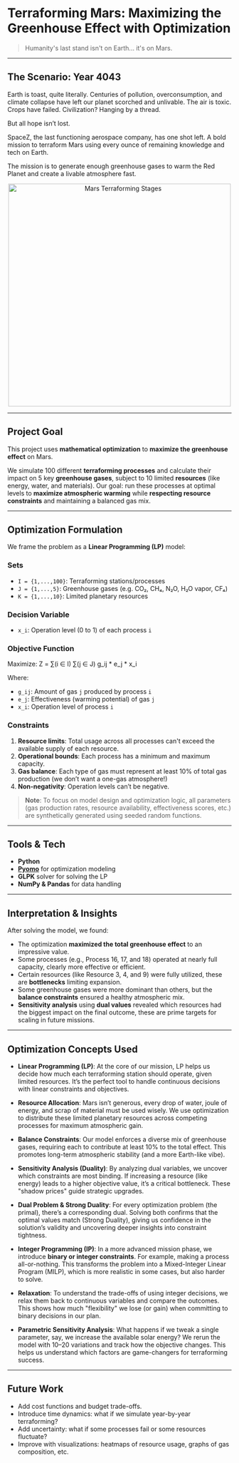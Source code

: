 # Terraforming Mars: Maximizing the Greenhouse Effect with Optimization

> Humanity's last stand isn't on Earth... it's on Mars.

---

## The Scenario: Year 4043

Earth is toast, quite literally. Centuries of pollution, overconsumption, and climate collapse have left our planet scorched and unlivable. The air is toxic. Crops have failed. Civilization? Hanging by a thread.

But all hope isn’t lost.

SpaceZ, the last functioning aerospace company, has one shot left. A bold mission to terraform Mars using every ounce of remaining knowledge and tech on Earth.

The mission is to generate enough greenhouse gases to warm the Red Planet and create a livable atmosphere fast.

<p align="center">
  <img src="https://github.com/user-attachments/assets/715ac1f2-9a6f-427a-aa73-bc4125ab75a7" alt="Mars Terraforming Stages" width="500"/>
  <br>
</p>

---

## Project Goal

This project uses **mathematical optimization** to **maximize the greenhouse effect** on Mars.

We simulate 100 different **terraforming processes** and calculate their impact on 5 key **greenhouse gases**, subject to 10 limited **resources** (like energy, water, and materials). Our goal: run these processes at optimal levels to **maximize atmospheric warming** while **respecting resource constraints** and maintaining a balanced gas mix.

---

## Optimization Formulation

We frame the problem as a **Linear Programming (LP)** model:

### Sets
- `I = {1,...,100}`: Terraforming stations/processes
- `J = {1,...,5}`: Greenhouse gases (e.g. CO₂, CH₄, N₂O, H₂O vapor, CF₄)
- `K = {1,...,10}`: Limited planetary resources

### Decision Variable
- `x_i`: Operation level (0 to 1) of each process `i`

### Objective Function
Maximize:
Z = ∑(i ∈ I) ∑(j ∈ J) g_ij * e_j * x_i

Where:
- `g_ij`: Amount of gas `j` produced by process `i`
- `e_j`: Effectiveness (warming potential) of gas `j`
- `x_i`: Operation level of process `i`

### Constraints
1. **Resource limits**: Total usage across all processes can't exceed the available supply of each resource.
2. **Operational bounds**: Each process has a minimum and maximum capacity.
3. **Gas balance**: Each type of gas must represent at least 10% of total gas production (we don’t want a one-gas atmosphere!)
4. **Non-negativity**: Operation levels can’t be negative.

> **Note**: To focus on model design and optimization logic, all parameters (gas production rates, resource availability, effectiveness scores, etc.) are synthetically generated using seeded random functions.

---

## Tools & Tech
- **Python**
- **[Pyomo](http://www.pyomo.org/)** for optimization modeling
- **GLPK** solver for solving the LP
- **NumPy & Pandas** for data handling

---

## Interpretation & Insights

After solving the model, we found:

- The optimization **maximized the total greenhouse effect** to an impressive value.
- Some processes (e.g., Process 16, 17, and 18) operated at nearly full capacity, clearly more effective or efficient.
- Certain resources (like Resource 3, 4, and 9) were fully utilized, these are **bottlenecks** limiting expansion.
- Some greenhouse gases were more dominant than others, but the **balance constraints** ensured a healthy atmospheric mix.
- **Sensitivity analysis** using **dual values** revealed which resources had the biggest impact on the final outcome, these are prime targets for scaling in future missions.

---

## Optimization Concepts Used

- **Linear Programming (LP)**: At the core of our mission, LP helps us decide how much each terraforming station should operate, given limited resources. It’s the perfect tool to handle continuous decisions with linear constraints and objectives.

- **Resource Allocation**: Mars isn’t generous, every drop of water, joule of energy, and scrap of material must be used wisely. We use optimization to distribute these limited planetary resources across competing processes for maximum atmospheric gain.

- **Balance Constraints**: Our model enforces a diverse mix of greenhouse gases, requiring each to contribute at least 10% to the total effect. This promotes long-term atmospheric stability (and a more Earth-like vibe).

- **Sensitivity Analysis (Duality)**: By analyzing dual variables, we uncover which constraints are most binding. If increasing a resource (like energy) leads to a higher objective value, it’s a critical bottleneck. These "shadow prices" guide strategic upgrades.

- **Dual Problem & Strong Duality**: For every optimization problem (the primal), there’s a corresponding dual. Solving both confirms that the optimal values match (Strong Duality), giving us confidence in the solution’s validity and uncovering deeper insights into constraint tightness.

- **Integer Programming (IP)**: In a more advanced mission phase, we introduce **binary or integer constraints**. For example, making a process all-or-nothing. This transforms the problem into a Mixed-Integer Linear Program (MILP), which is more realistic in some cases, but also harder to solve.

- **Relaxation**: To understand the trade-offs of using integer decisions, we relax them back to continuous variables and compare the outcomes. This shows how much "flexibility" we lose (or gain) when committing to binary decisions in our plan.

- **Parametric Sensitivity Analysis**: What happens if we tweak a single parameter, say, we increase the available solar energy? We rerun the model with 10–20 variations and track how the objective changes. This helps us understand which factors are game-changers for terraforming success.

---

## Future Work

- Add cost functions and budget trade-offs.
- Introduce time dynamics: what if we simulate year-by-year terraforming?
- Add uncertainty: what if some processes fail or some resources fluctuate?
- Improve with visualizations: heatmaps of resource usage, graphs of gas composition, etc.
